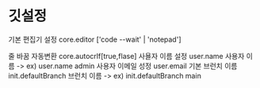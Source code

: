 <h1>깃설정</h1>
<p>기본 편집기 설정 core.editor ['code --wait' | 'notepad']</p> 
줄 바꿈 자동변환 core.autocrlf[true,flase]  
사욜자 이름 설정 user.name 사용자 이름 -> ex) user.name admin  
사용자 이메일 성정 user.email  
기본 브런치 이름 init.defaultBranch 브런치 이름 -> ex) init.defaultBranch main  
